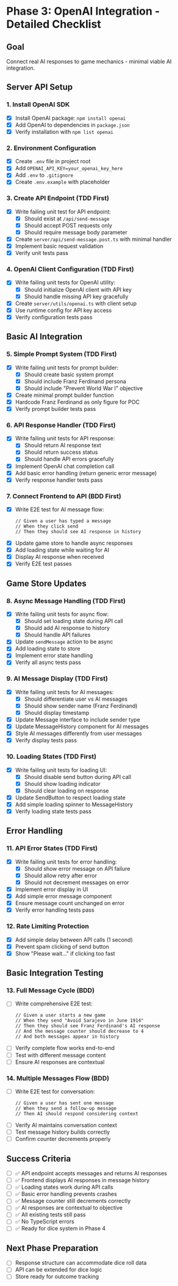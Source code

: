 # Phase 3: OpenAI Integration - Detailed Checklist

## Goal
Connect real AI responses to game mechanics - minimal viable AI integration.

## Server API Setup

### 1. Install OpenAI SDK
- [x] Install OpenAI package: `npm install openai`
- [x] Add OpenAI to dependencies in `package.json`
- [x] Verify installation with `npm list openai`

### 2. Environment Configuration
- [x] Create `.env` file in project root
- [x] Add `OPENAI_API_KEY=your_openai_key_here`
- [x] Add `.env` to `.gitignore`
- [x] Create `.env.example` with placeholder

### 3. Create API Endpoint (TDD First)
- [x] Write failing unit test for API endpoint:
  - [x] Should exist at `/api/send-message`
  - [x] Should accept POST requests only
  - [x] Should require message body parameter
- [x] Create `server/api/send-message.post.ts` with minimal handler
- [x] Implement basic request validation
- [x] Verify unit tests pass

### 4. OpenAI Client Configuration (TDD First)
- [x] Write failing unit tests for OpenAI utility:
  - [x] Should initialize OpenAI client with API key
  - [x] Should handle missing API key gracefully
- [x] Create `server/utils/openai.ts` with client setup
- [x] Use runtime config for API key access
- [x] Verify configuration tests pass

## Basic AI Integration

### 5. Simple Prompt System (TDD First)
- [x] Write failing unit tests for prompt builder:
  - [x] Should create basic system prompt
  - [x] Should include Franz Ferdinand persona
  - [x] Should include "Prevent World War I" objective
- [x] Create minimal prompt builder function
- [x] Hardcode Franz Ferdinand as only figure for POC
- [x] Verify prompt builder tests pass

### 6. API Response Handler (TDD First)
- [x] Write failing unit tests for API response:
  - [x] Should return AI response text
  - [x] Should return success status
  - [x] Should handle API errors gracefully
- [x] Implement OpenAI chat completion call
- [x] Add basic error handling (return generic error message)
- [x] Verify response handler tests pass

### 7. Connect Frontend to API (BDD First)
- [x] Write E2E test for AI message flow:
  ```
  // Given a user has typed a message
  // When they click send
  // Then they should see AI response in history
  ```
- [x] Update game store to handle async responses
- [x] Add loading state while waiting for AI
- [x] Display AI response when received
- [x] Verify E2E test passes

## Game Store Updates

### 8. Async Message Handling (TDD First)
- [x] Write failing unit tests for async flow:
  - [x] Should set loading state during API call
  - [x] Should add AI response to history
  - [x] Should handle API failures
- [x] Update `sendMessage` action to be async
- [x] Add loading state to store
- [x] Implement error state handling
- [x] Verify all async tests pass

### 9. AI Message Display (TDD First)
- [x] Write failing unit tests for AI messages:
  - [x] Should differentiate user vs AI messages
  - [x] Should show sender name (Franz Ferdinand)
  - [x] Should display timestamp
- [x] Update Message interface to include sender type
- [x] Update MessageHistory component for AI messages
- [x] Style AI messages differently from user messages
- [x] Verify display tests pass

### 10. Loading States (TDD First)
- [x] Write failing unit tests for loading UI:
  - [x] Should disable send button during API call
  - [x] Should show loading indicator
  - [x] Should clear loading on response
- [x] Update SendButton to respect loading state
- [x] Add simple loading spinner to MessageHistory
- [x] Verify loading state tests pass

## Error Handling

### 11. API Error States (TDD First)
- [x] Write failing unit tests for error handling:
  - [x] Should show error message on API failure
  - [x] Should allow retry after error
  - [x] Should not decrement messages on error
- [x] Implement error display in UI
- [x] Add simple error message component
- [x] Ensure message count unchanged on error
- [x] Verify error handling tests pass

### 12. Rate Limiting Protection
- [x] Add simple delay between API calls (1 second)
- [x] Prevent spam clicking of send button
- [x] Show "Please wait..." if clicking too fast

## Basic Integration Testing

### 13. Full Message Cycle (BDD)
- [ ] Write comprehensive E2E test:
  ```
  // Given a user starts a new game
  // When they send "Avoid Sarajevo in June 1914"
  // Then they should see Franz Ferdinand's AI response
  // And the message counter should decrease to 4
  // And both messages appear in history
  ```
- [ ] Verify complete flow works end-to-end
- [ ] Test with different message content
- [ ] Ensure AI responses are contextual

### 14. Multiple Messages Flow (BDD)
- [ ] Write E2E test for conversation:
  ```
  // Given a user has sent one message
  // When they send a follow-up message
  // Then AI should respond considering context
  ```
- [ ] Verify AI maintains conversation context
- [ ] Test message history builds correctly
- [ ] Confirm counter decrements properly

## Success Criteria
- [ ] ✅ API endpoint accepts messages and returns AI responses
- [ ] ✅ Frontend displays AI responses in message history
- [ ] ✅ Loading states work during API calls
- [ ] ✅ Basic error handling prevents crashes
- [ ] ✅ Message counter still decrements correctly
- [ ] ✅ AI responses are contextual to objective
- [ ] ✅ All existing tests still pass
- [ ] ✅ No TypeScript errors
- [ ] ✅ Ready for dice system in Phase 4

## Next Phase Preparation
- [ ] Response structure can accommodate dice roll data
- [ ] API can be extended for dice logic
- [ ] Store ready for outcome tracking
